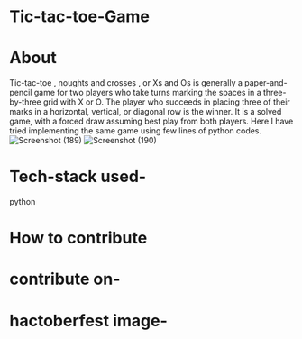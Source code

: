 # Tic-tac-toe-Game

# About

Tic-tac-toe , noughts and crosses , or Xs and Os  is generally  a paper-and-pencil game for two players who take turns marking the spaces in a three-by-three grid with X or O. The player who succeeds in placing three of their marks in a horizontal, vertical, or diagonal row is the winner. It is a solved game, with a forced draw assuming best play from both players.
Here I have tried implementing the same game using few lines of python codes.
![Screenshot (189)](https://user-images.githubusercontent.com/66913821/136672648-a13b1734-276c-4d3a-b4fa-1e4608f8f7b3.png)
![Screenshot (190)](https://user-images.githubusercontent.com/66913821/136672656-281db95b-a914-4b96-8603-c4c0908c8559.png)


# Tech-stack used-

python


# How to contribute


# contribute on-


# hactoberfest image-

